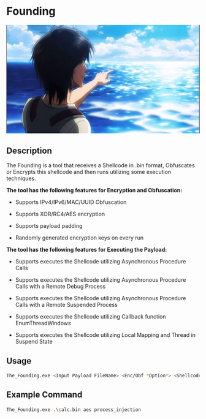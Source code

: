 # Founding
<img src='/Founding/Eren.png' width='800'>

## Description
The Founding is a tool that receives a Shellcode in .bin format, Obfuscates or Encrypts this shellcode and then runs utilizing some execution techniques.

**The tool has the following features for Encryption and Obfuscation:**

- Supports IPv4/IPv6/MAC/UUID Obfuscation

- Supports XOR/RC4/AES encryption

- Supports payload padding

- Randomly generated encryption keys on every run

**The tool has the following features for Executing the Payload:**
- Supports executes the Shellcode utilizing Asynchronous Procedure Calls

- Supports executes the Shellcode utilizing Asynchronous Procedure Calls with a Remote Debug Process

- Supports executes the Shellcode utilizing Asynchronous Procedure Calls with a Remote Suspended Process

- Supports executes the Shellcode utilizing Callback function EnumThreadWindows

- Supports executes the Shellcode utilizing Local Mapping and Thread in Suspend State

## Usage
```bash
The_Founding.exe <Input Payload FileName> <Enc/Obf *Option*> <Shellcode Execution type>
```
## Example Command
```bash
The_Founding.exe .\calc.bin aes process_injection
```


